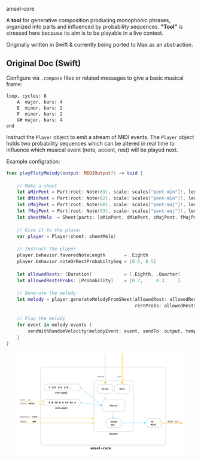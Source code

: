 amsel-core

A **tool** for generative composition producing monophonic phrases, organized into parts and influenced by probability sequences. **"Tool"** is stressed here because its aim is to be playable in a live context.

Originally written in Swift & currently being ported to Max as an abstraction.

## Original Doc (Swift)

Configure via `.compose` files or related messages to give a basic musical frame:

```
loop, cycles: 8
    A  major, bars: 4
    E  minor, bars: 2
    F  minor, bars: 2
    G# major, bars: 4
end
```

Instruct the `Player` object to emit a stream of MIDI events. The `Player` object holds two probability sequences which can be altered in real time to influence which musical event (note, accent, rest) will be played next.

Example configration:

```swift
func playFlutyMelody(output: MIDIOutput?) -> Void {
    
    // Make a sheet
    let aMinPent = Part(root: Note(69), scale: scales["pent-min"]!, length: 16)
    let dMinPent = Part(root: Note(62), scale: scales["pent-min"]!, length: 16)
    let cMajPent = Part(root: Note(60), scale: scales["pent-maj"]!, length: 16)
    let fMajPent = Part(root: Note(53), scale: scales["pent-maj"]!, length: 16)
    let sheetMelo  = Sheet(parts: [aMinPent, dMinPent, cMajPent, fMajPent])
    
    // Give it to the player
    var player = Player(sheet: sheetMelo)
    
    // Instruct the player
    player.behavior.favoredNoteLength       = .Eighth
    player.behavior.noteOrRestProbabiltySeq = [0.5, 0.5]
    
    let allowedRests: [Duration]            = [.Eighth, .Quarter]
    let allowedRestsProbs: [Probability]    = [0.7,     0.3     ]
    
    // Generate the melody
    let melody = player.generateMelodyFromSheet(allowedRest: allowedRests, 
                                                restProbs: allowedRestsProbs)
    
    // Play the melody
    for event in melody.events {
        sendWithRandomVelocity(melodyEvent: event, sendTo: output, tempo: 60)
    }
}
```

<p align="center">
<img src="https://github.com/nkleemann/amsel-core/blob/master/doc/schematic.png" width="90%" height="80%"/>
</p>
